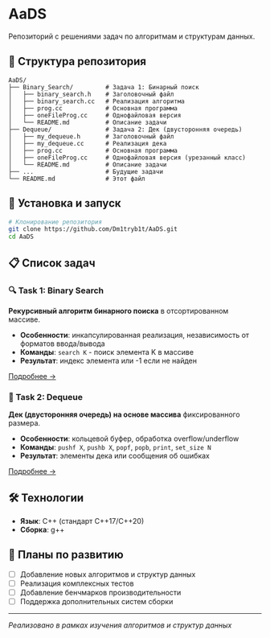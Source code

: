 # AaDS

Репозиторий с решениями задач по алгоритмам и структурам данных.

## 📁 Структура репозитория

```
AaDS/
├── Binary_Search/         # Задача 1: Бинарный поиск
│   ├── binary_search.h    # Заголовочный файл
│   ├── binary_search.cc   # Реализация алгоритма
│   ├── prog.cc            # Основная программа
│   ├── oneFileProg.cc     # Однофайловая версия
│   └── README.md          # Описание задачи
├── Dequeue/               # Задача 2: Дек (двусторонняя очередь)
│   ├── my_dequeue.h       # Заголовочный файл
│   ├── my_dequeue.cc      # Реализация дека
│   ├── prog.cc            # Основная программа
│   ├── oneFileProg.cc     # Однофайловая версия (урезанный класс)
│   └── README.md          # Описание задачи
├── ...                    # Будущие задачи
└── README.md              # Этот файл
```

## 🚀 Установка и запуск

```bash
# Клонирование репозитория
git clone https://github.com/Dm1tryb1t/AaDS.git
cd AaDS
```

## 📋 Список задач

### 🔍 Task 1: Binary Search
**Рекурсивный алгоритм бинарного поиска** в отсортированном массиве.

- **Особенности**: инкапсулированная реализация, независимость от форматов ввода/вывода
- **Команды**: `search K` - поиск элемента K в массиве
- **Результат**: индекс элемента или -1 если не найден

[Подробнее →](./Binary_Search/README.md)

### 🎯 Task 2: Dequeue  
**Дек (двусторонняя очередь) на основе массива** фиксированного размера.

- **Особенности**: кольцевой буфер, обработка overflow/underflow
- **Команды**: `pushf X`, `pushb X`, `popf`, `popb`, `print`, `set_size N`
- **Результат**: элементы дека или сообщения об ошибках

[Подробнее →](./Dequeue/README.md)

## 🛠 Технологии

- **Язык**: C++ (стандарт C++17/C++20)
- **Сборка**: g++

## 🔄 Планы по развитию

- [ ] Добавление новых алгоритмов и структур данных
- [ ] Реализация комплексных тестов
- [ ] Добавление бенчмарков производительности
- [ ] Поддержка дополнительных систем сборки

---

*Реализовано в рамках изучения алгоритмов и структур данных*